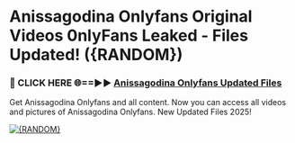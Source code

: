 # Anissagodina Onlyfans Original Videos 0nlyFans Leaked - Files Updated! ({RANDOM})

<h3>🔴 CLICK HERE 🌐==►► <a href="https://betterlinks.top/A2PfLJ" rel="nofollow">Anissagodina Onlyfans Updated Files</a></h3>

Get Anissagodina Onlyfans and all content. Now you can access all videos and pictures of Anissagodina Onlyfans. New Updated Files 2025!

[![{RANDOM}](https://i.imgur.com/ppqm5kG.gif)](https://betterlinks.top/A2PfLJ)
